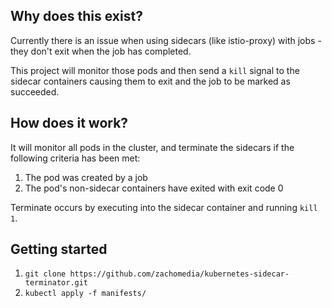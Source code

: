 ## Why does this exist?

Currently there is an issue when using sidecars (like istio-proxy)
with jobs - they don't exit when the job has completed.

This project will monitor those pods and then send a `kill` signal to the
sidecar containers causing them to exit and the job to be marked
as succeeded.

## How does it work?

It will monitor all pods in the cluster, and terminate the sidecars
if the following criteria has been met:

1. The pod was created by a job
2. The pod's non-sidecar containers have exited with exit code 0

Terminate occurs by executing into the sidecar container and
running `kill 1`.

## Getting started

1. `git clone https://github.com/zachomedia/kubernetes-sidecar-terminator.git`
2. `kubectl apply -f manifests/`
